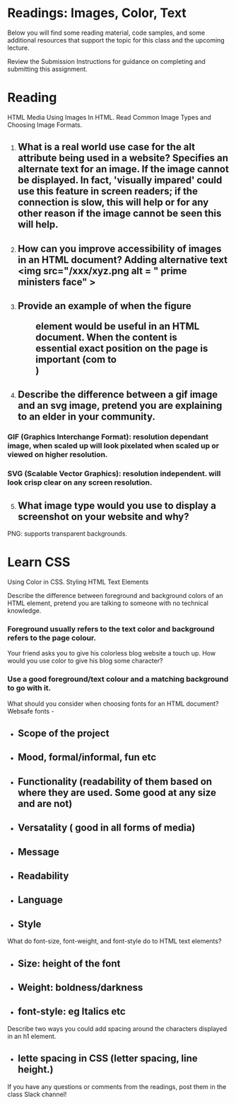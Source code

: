 

# Readings: Images, Color, Text
Below you will find some reading material, code samples, and some additional resources that support the topic for this class and the upcoming lecture.

Review the Submission Instructions for guidance on completing and submitting this assignment.

# Reading
HTML Media
Using Images In HTML. Read Common Image Types and Choosing Image Formats.

1.  ## What is a real world use case for the alt attribute being used in a website? Specifies an alternate text for an image.  If the image cannot be displayed. In fact, 'visually impared' could use this feature in screen readers; if the connection is slow, this will help or for any other reason if the image cannot be seen this will help. 
2.  ## How can you improve accessibility of images in an HTML document? Adding alternative text  <img src="/xxx/xyz.png alt = " prime ministers face" >
3. ## Provide an example of when the figure <figure> element would be useful in an HTML document. When the content is essential exact position on the page is important (com  to <aside>)
4. ## Describe the difference between a gif image and an svg image, pretend you are explaining to an elder in your community.
### GIF (Graphics Interchange Format): resolution dependant image, when scaled up will look pixelated when scaled up or viewed on higher resolution.
### SVG (Scalable Vector Graphics): resolution independent. will look crisp clear on any screen resolution.

5. ## What image type would you use to display a screenshot on your website and why?
PNG: supports transparent backgrounds.

# Learn CSS
Using Color in CSS. Styling HTML Text Elements

Describe the difference between foreground and background colors of an HTML element, pretend you are talking to someone with no technical knowledge.
### Foreground usually refers to the text color and background refers to the page colour.

Your friend asks you to give his colorless blog website a touch up. How would you use color to give his blog some character?
### Use a good foreground/text colour and a matching background to go with it.

What should you consider when choosing fonts for an HTML document? Websafe fonts - 
- ## Scope of the project
- ## Mood, formal/informal, fun etc
- ## Functionality (readability of them based on where they are used.  Some good at any size and are not)
- ## Versatality ( good in all forms of media)
- ## Message
- ## Readability
- ## Language
- ## Style 

What do font-size, font-weight, and font-style do to HTML text elements?
- ## Size: height of the font
- ## Weight: boldness/darkness
- ## font-style: eg Italics etc

Describe two ways you could add spacing around the characters displayed in an h1 element.
- ## lette spacing in CSS (letter spacing, line height.)
If you have any questions or comments from the readings, post them in the class Slack channel!